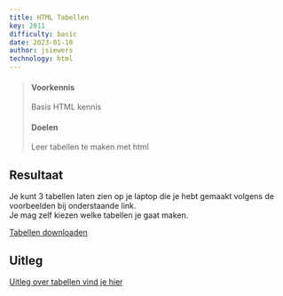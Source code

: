 ```yaml
---
title: HTML Tabellen
key: 2011
difficulty: basic
date: 2023-01-10
author: jsiewers
technology: html
---
```




> #### Voorkennis
> Basis HTML kennis
> #### Doelen
> Leer tabellen te maken met html

## Resultaat
Je kunt 3 tabellen laten zien op je laptop die je hebt gemaakt volgens de voorbeelden bij onderstaande link.  
Je mag zelf kiezen welke tabellen je gaat maken.

[Tabellen downloaden](https://static.edutorial.nl/html/tabellen.zip)

## Uitleg
[Uitleg over tabellen vind je hier](https://www.edutorial.nl/html/tabellen/)